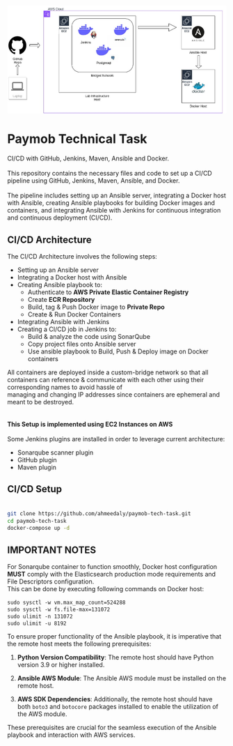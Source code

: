 ![Lab Architecture](https://github.com/ahmeedaly/paymob-tech-task/blob/main/LabInfra.jpg?raw=true "Lab Architecture")

# Paymob Technical Task

CI/CD with GitHub, Jenkins, Maven, Ansible and Docker.\
\
This repository contains the necessary files and code to set up a CI/CD pipeline using GitHub, Jenkins, Maven, Ansible, and Docker.\
\
The pipeline includes setting up an Ansible server, integrating a Docker host with Ansible, creating Ansible playbooks for building Docker images and containers, and integrating Ansible with Jenkins for continuous integration and continuous deployment (CI/CD).


## CI/CD Architecture

The CI/CD Architecture involves the following steps:
- Setting up an Ansible server
- Integrating a Docker host with Ansible
- Creating Ansible playbook to:
     - Authenticate to **AWS Private Elastic Container Registry**
     - Create **ECR Repository**
     - Build, tag & Push Docker image to **Private Repo**
     - Create & Run Docker Containers
 - Integrating Ansible with Jenkins
 - Creating a CI/CD job in Jenkins to:
     - Build & analyze the code using SonarQube
     - Copy project files onto Ansible server
     - Use ansible playbook to Build, Push & Deploy image on Docker containers

All containers are deployed inside a custom-bridge network so that all containers can reference & communicate with each other using their corresponding names to avoid hassle of\
managing and changing IP addresses since containers are ephemeral and meant to be destroyed.\
\
\
**This Setup is implemented using EC2 Instances on AWS**
\
\
Some Jenkins plugins are installed in order to leverage current architecture:
   - Sonarqube scanner plugin
   - GitHub plugin
   - Maven plugin





## CI/CD Setup

```bash

git clone https://github.com/ahmeedaly/paymob-tech-task.git
cd paymob-tech-task
docker-compose up -d


```


## IMPORTANT NOTES
For Sonarqube container to function smoothly, Docker host configuration **MUST** comply with the Elasticsearch production mode requirements and File Descriptors configuration.\
This can be done by executing following commands on Docker host:

```
sudo sysctl -w vm.max_map_count=524288
sudo sysctl -w fs.file-max=131072
sudo ulimit -n 131072
sudo ulimit -u 8192
```

To ensure proper functionality of the Ansible playbook, it is imperative that the remote host meets the following prerequisites:

1. **Python Version Compatibility**: The remote host should have Python version 3.9 or higher installed.
   
2. **Ansible AWS Module**: The Ansible AWS module must be installed on the remote host.
   
3. **AWS SDK Dependencies**: Additionally, the remote host should have both `boto3` and `botocore` packages installed to enable the utilization of the AWS module.

These prerequisites are crucial for the seamless execution of the Ansible playbook and interaction with AWS services.
